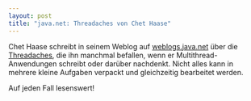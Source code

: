 ```yaml
---
layout: post
title: "java.net: Threadaches von Chet Haase"
---
```

Chet Haase schreibt in seinem Weblog auf [weblogs.java.net][0] über die [Threadaches][1], die ihn manchmal befallen, wenn er Multithread-Anwendungen schreibt oder darüber nachdenkt. Nicht alles kann in mehrere kleine Aufgaben verpackt und gleichzeitig bearbeitet werden.

Auf jeden Fall lesenswert!

[0]: http://weblogs.java.net/
[1]: http://weblogs.java.net/pub/wlg/1758
